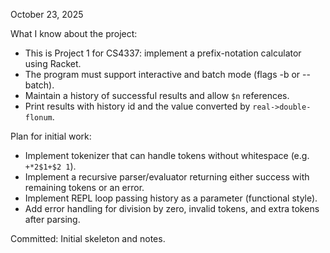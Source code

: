 October 23, 2025


What I know about the project:

- This is Project 1 for CS4337: implement a prefix-notation calculator using Racket.
- The program must support interactive and batch mode (flags -b or --batch).
- Maintain a history of successful results and allow `$n` references.
- Print results with history id and the value converted by `real->double-flonum`.

Plan for initial work:

- Implement tokenizer that can handle tokens without whitespace (e.g. `+*2$1+$2 1`).
- Implement a recursive parser/evaluator returning either success with remaining tokens or an error.
- Implement REPL loop passing history as a parameter (functional style).
- Add error handling for division by zero, invalid tokens, and extra tokens after parsing.

Committed: Initial skeleton and notes.
